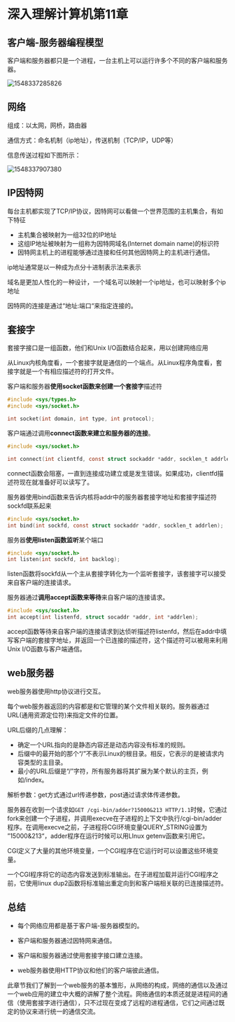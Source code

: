# 深入理解计算机第11章

## 客户端-服务器编程模型

客户端和服务器都只是一个进程，一台主机上可以运行许多个不同的客户端和服务器。

![1548337285826](./image/1548337285826.png)

## 网络

组成：以太网，网桥，路由器

通信方式：命名机制（ip地址），传送机制（TCP/IP，UDP等）

信息传送过程如下图所示：

![1548337907380](./image/1548337907380.png)



## IP因特网

每台主机都实现了TCP/IP协议，因特网可以看做一个世界范围的主机集合，有如下特征

- 主机集合被映射为一组32位的IP地址
- 这组IP地址被映射为一组称为因特网域名(Internet domain name)的标识符
- 因特网主机上的进程能够通过连接和任何其他因特网上的主机进行通信。



ip地址通常是以一种成为点分十进制表示法来表示

域名是更加人性化的一种设计，一个域名可以映射一个ip地址，也可以映射多个ip地址

因特网的连接是通过“地址:端口“来指定连接的。



## 套接字

套接字接口是一组函数，他们和Unix I/O函数结合起来，用以创建网络应用

从Linux内核角度看，一个套接字就是通信的一个端点。从Linux程序角度看，套接字就是一个有相应描述符的打开文件。

客户端和服务器**使用socket函数来创建一个套接字**描述符

```c
#include <sys/types.h>
#include <sys/socket.h>

int socket(int domain, int type, int protocol);
```

客户端通过调用**connect函数来建立和服务器的连接**。

```c
#include <sys/socket.h>

int connect(int clientfd, const struct sockaddr *addr, socklen_t addrlen);
```

connect函数会阻塞，一直到连接成功建立或是发生错误。如果成功，clientfd描述符现在就准备好可以读写了。

服务器使用bind函数来告诉内核将addr中的服务器套接字地址和套接字描述符sockfd联系起来

```c
#include <sys/socket.h>
int bind(int sockfd, const struct sockaddr *addr, socklen_t addrlen);
```

服务器**使用listen函数监听**某个端口

```c
#include <sys/socket.h>
int listen(int sockfd, int backlog);
```

listen函数将sockfd从一个主从套接字转化为一个监听套接字，该套接字可以接受来自客户端的连接请求。

服务器通过**调用accept函数来等待**来自客户端的连接请求。

```c
#include <sys/socket.h>
int accept(int listenfd, struct socaddr *addr, int *addrlen);
```

accept函数等待来自客户端的连接请求到达侦听描述符listenfd，然后在addr中填写客户端的套接字地址，并返回一个已连接的描述符，这个描述符可以被用来利用Unix I/O函数与客户端通信。



## web服务器

web服务器使用http协议进行交互。

每个web服务器返回的内容都是和它管理的某个文件相关联的。服务器通过URL(通用资源定位符)来指定文件的位置。

URL后缀的几点理解：

- 确定一个URL指向的是静态内容还是动态内容没有标准的规则。
- 后缀中的最开始的那个“/”不表示Linux的根目录。相反，它表示的是被请求内容类型的主目录。
- 最小的URL后缀是“/”字符，所有服务器将其扩展为某个默认的主页，例如/index。



解析参数：get方式通过url传递参数，post通过请求体传递参数。

服务器在收到一个请求如`GET /cgi-bin/adder?15000&213 HTTP/1.1`时候，它通过fork来创建一个子进程，并调用execve在子进程的上下文中执行/cgi-bin/adder程序。在调用execve之前，子进程将CGI环境变量QUERY_STRING设置为 ”15000&213“，adder程序在运行时候可以用LInux getenv函数来引用它。

CGI定义了大量的其他环境变量，一个CGI程序在它运行时可以设置这些环境变量。

一个CGI程序将它的动态内容发送到标准输出。在子进程加载并运行CGI程序之前，它使用linux dup2函数将标准输出重定向到和客户端相关联的已连接描述符。



## 总结

- 每个网络应用都是基于客户端-服务器模型的。

- 客户端和服务器通过因特网来通信。

- 客户端和服务器通过使用套接字接口建立连接。

- web服务器使用HTTP协议和他们的客户端彼此通信。

此章节我们了解到一个web服务的基本雏形，从网络的构成，网络的通信以及通过一个web应用的建立中大概的讲解了整个流程。网络通信的本质还就是进程间的通信（使用套接字进行通信），只不过现在变成了远程的进程通信，它们之间通过既定的协议来进行统一的通信交流。